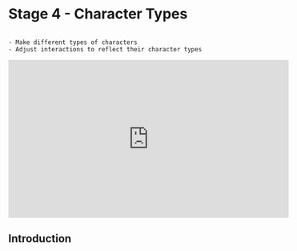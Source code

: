 # Stage 4 - Character Types

```{topic} In this lesson you will:

- Make different types of characters
- Adjust interactions to reflect their character types
```

<iframe width="560" height="315" src="https://www.youtube-nocookie.com/embed/J8U97_SRx7s" title="YouTube video player" frameborder="0" allow="accelerometer; autoplay; clipboard-write; encrypted-media; gyroscope; picture-in-picture; web-share" allowfullscreen></iframe>

## Introduction
